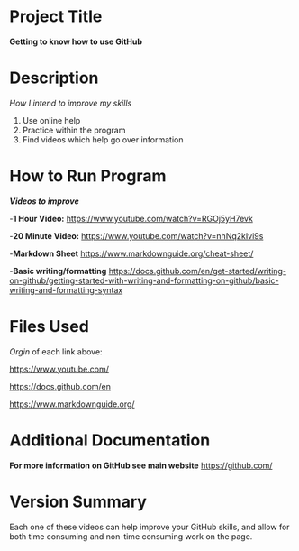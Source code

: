 # Project Title
**Getting to know how to use GitHub**
# Description
*How I intend to improve my skills*
1. Use online help
2. Practice within the program
3. Find videos which help go over information 
# How to Run Program
***Videos to improve***

-**1 Hour Video:** https://www.youtube.com/watch?v=RGOj5yH7evk

-**20 Minute Video:** https://www.youtube.com/watch?v=nhNq2kIvi9s

-**Markdown Sheet** https://www.markdownguide.org/cheat-sheet/
  
-**Basic writing/formatting** https://docs.github.com/en/get-started/writing-on-github/getting-started-with-writing-and-formatting-on-github/basic-writing-and-formatting-syntax
  
# Files Used 
_Orgin_ of each link above:

https://www.youtube.com/

https://docs.github.com/en

https://www.markdownguide.org/

# Additional Documentation

**For more information on GitHub see main website**
https://github.com/

# Version Summary
Each one of these videos can help improve your GitHub skills, and allow for both time consuming and non-time consuming work on the page. 
